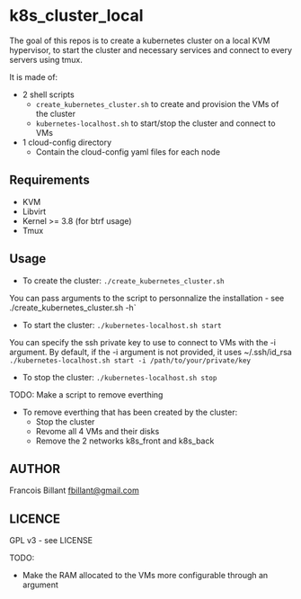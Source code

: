 k8s_cluster_local
=================
The goal of this repos is to create a kubernetes cluster on a local KVM hypervisor, to start the cluster and necessary services and connect to every servers using tmux.

It is made of:
- 2 shell scripts
	* `create_kubernetes_cluster.sh` to create and provision the VMs of the cluster
	* `kubernetes-localhost.sh` to start/stop the cluster and connect to VMs
- 1 cloud-config directory
	* Contain the cloud-config yaml files for each node

Requirements
------------
- KVM
- Libvirt
- Kernel >= 3.8 (for btrf usage)
- Tmux

Usage
-----
- To create the cluster:
`./create_kubernetes_cluster.sh`

You can pass arguments to the script to personnalize the installation - see ./create_kubernetes_cluster.sh -h`

- To start the cluster:
`./kubernetes-localhost.sh start`

You can specify the ssh private key to use to connect to VMs with the -i argument. By default, if the -i argument is not provided, it uses ~/.ssh/id_rsa
`./kubernetes-localhost.sh start -i /path/to/your/private/key`

- To stop the cluster:
`./kubernetes-localhost.sh stop`

TODO: Make a script to remove everthing
- To remove everthing that has been created by the cluster:
	- Stop the cluster
	- Revome all 4 VMs and their disks
	- Remove the 2 networks k8s_front and k8s_back

AUTHOR
------
  Francois Billant <fbillant@gmail.com>

LICENCE
-------
  GPL v3 - see LICENSE


TODO:
- Make the RAM allocated to the VMs more configurable through an argument

